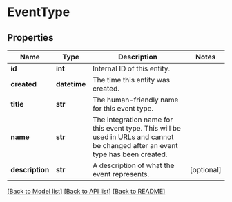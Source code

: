 # EventType


## Properties
Name | Type | Description | Notes
------------ | ------------- | ------------- | -------------
**id** | **int** | Internal ID of this entity. | 
**created** | **datetime** | The time this entity was created. | 
**title** | **str** | The human-friendly name for this event type. | 
**name** | **str** | The integration name for this event type. This will be used in URLs and cannot be changed after an event type has been created. | 
**description** | **str** | A description of what the event represents.  | [optional] 

[[Back to Model list]](../README.md#documentation-for-models) [[Back to API list]](../README.md#documentation-for-api-endpoints) [[Back to README]](../README.md)


